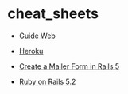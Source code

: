 # cheat_sheets

- [Guide Web](https://github.com/anderoma/cheat_sheets/blob/master/Guide_Web.md)

- [Heroku](https://github.com/anderoma/cheat_sheets/blob/master/Heroku.md)

- [Create a Mailer Form in Rails 5](https://gist.github.com/stevecondylios/e819a296167a31578d82fac881963789)

- [Ruby on Rails 5.2](https://github.com/anderoma/cheat_sheets/blob/master/Rails_5.2.md)